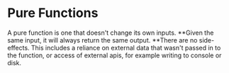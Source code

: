# Pure Functions

A pure function is one that doesn't change its own inputs. **Given the same input, it will always return the same output. **There are no side-effects. This includes a reliance on external data that wasn't passed in to the function, or access of external apis, for example writing to console or disk.

